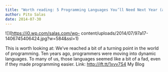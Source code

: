 ```yaml
---
title: "Worth reading: 5 Programming Languages You’ll Need Next Year (and Beyond)"
author: Pito Salas
date: 2014-07-30
---
```




![](https://i0.wp.com/salas.com/wp-
content/uploads/2014/07/97a17-1406745406424.jpg?w=584&ssl=1)

This is worth looking at: We’ve reached a bit of a turning point in the world
of programming. Ten years ago, programmers were moving into dynamic languages.
To many of us, those languages seemed like a bit of a fad, even if they made
programming easier. Link: http://ift.tt/1xvv7S4 My Blog


